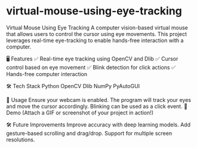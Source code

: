 # virtual-mouse-using-eye-tracking
Virtual Mouse Using Eye Tracking
A computer vision-based virtual mouse that allows users to control the cursor using eye movements. This project leverages real-time eye-tracking to enable hands-free interaction with a computer.

🖥️ Features
✅ Real-time eye tracking using OpenCV and Dlib
✅ Cursor control based on eye movement
✅ Blink detection for click actions
✅ Hands-free computer interaction

🛠️ Tech Stack
Python
OpenCV
Dlib
NumPy
PyAutoGUI

📝 Usage
Ensure your webcam is enabled.
The program will track your eyes and move the cursor accordingly.
Blinking can be used as a click event.
📸 Demo
(Attach a GIF or screenshot of your project in action!)

🛠️ Future Improvements
Improve accuracy with deep learning models.
Add gesture-based scrolling and drag/drop.
Support for multiple screen resolutions.
